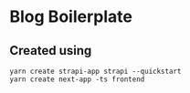 # Blog Boilerplate
## Created using
```
yarn create strapi-app strapi --quickstart
yarn create next-app -ts frontend
```